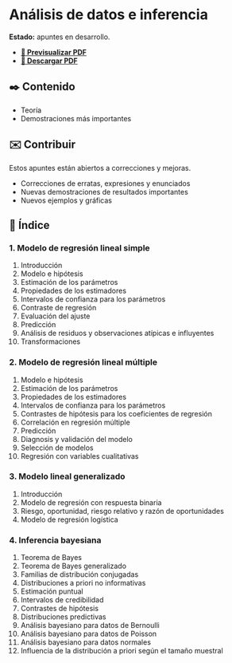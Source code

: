 # Análisis de datos e inferencia

**Estado:** apuntes en desarrollo.

-   [**🔎 Previsualizar PDF**](https://github.com/DanielSevillano/matematicas-latex/blob/main/An%C3%A1lisis%20de%20datos%20e%20inferencia/An%C3%A1lisis%20de%20datos%20e%20inferencia.pdf)
-   [**📁 Descargar PDF**](https://raw.githubusercontent.com/DanielSevillano/matematicas-latex/main/An%C3%A1lisis%20de%20datos%20e%20inferencia/An%C3%A1lisis%20de%20datos%20e%20inferencia.pdf)

## ✒️ Contenido

-   Teoría
-   Demostraciones más importantes

## ✉️ Contribuir

Estos apuntes están abiertos a correcciones y mejoras.

-   Correcciones de erratas, expresiones y enunciados
-   Nuevas demostraciones de resultados importantes
-   Nuevos ejemplos y gráficas

## 📖 Índice

### 1. Modelo de regresión lineal simple

1. Introducción
2. Modelo e hipótesis
3. Estimación de los parámetros
4. Propiedades de los estimadores
5. Intervalos de confianza para los parámetros
6. Contraste de regresión
7. Evaluación del ajuste
8. Predicción
9. Análisis de residuos y observaciones atípicas e influyentes
10. Transformaciones

### 2. Modelo de regresión lineal múltiple

1. Modelo e hipótesis
2. Estimación de los parámetros
3. Propiedades de los estimadores
4. Intervalos de confianza para los parámetros
5. Contrastes de hipótesis para los coeficientes de regresión
6. Correlación en regresión múltiple
7. Predicción
8. Diagnosis y validación del modelo
9. Selección de modelos
10. Regresión con variables cualitativas

### 3. Modelo lineal generalizado

1. Introducción
2. Modelo de regresión con respuesta binaria
3. Riesgo, oportunidad, riesgo relativo y razón de oportunidades
4. Modelo de regresión logística

### 4. Inferencia bayesiana

1. Teorema de Bayes
2. Teorema de Bayes generalizado
3. Familias de distribución conjugadas
4. Distribuciones a priori no informativas
5. Estimación puntual
6. Intervalos de credibilidad
7. Contrastes de hipótesis
8. Distribuciones predictivas
9. Análisis bayesiano para datos de Bernoulli
10. Análisis bayesiano para datos de Poisson
11. Análisis bayesiano para datos normales
12. Influencia de la distribución a priori según el tamaño muestral
